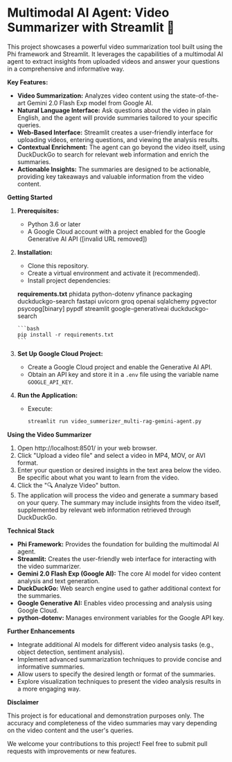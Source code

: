 # Multimodal AI Agent: Video Summarizer with Streamlit 🎥

This project showcases a powerful video summarization tool built using the Phi framework and Streamlit. It leverages the capabilities of a multimodal AI agent to extract insights from uploaded videos and answer your questions in a comprehensive and informative way.

**Key Features:**

*   **Video Summarization:** Analyzes video content using the state-of-the-art Gemini 2.0 Flash Exp model from Google AI.
*   **Natural Language Interface:** Ask questions about the video in plain English, and the agent will provide summaries tailored to your specific queries.
*   **Web-Based Interface:** Streamlit creates a user-friendly interface for uploading videos, entering questions, and viewing the analysis results.
*   **Contextual Enrichment:** The agent can go beyond the video itself, using DuckDuckGo to search for relevant web information and enrich the summaries.
*   **Actionable Insights:** The summaries are designed to be actionable, providing key takeaways and valuable information from the video content.

**Getting Started**

1.  **Prerequisites:**
    *   Python 3.6 or later
    *   A Google Cloud account with a project enabled for the Google Generative AI API ([invalid URL removed])
2.  **Installation:**
    *   Clone this repository.
    *   Create a virtual environment and activate it (recommended).
    *   Install project dependencies:

    **requirements.txt**
        phidata
        python-dotenv
        yfinance
        packaging
        duckduckgo-search
        fastapi
        uvicorn
        groq
        openai
        sqlalchemy
        pgvector
        psycopg[binary]
        pypdf
        streamlit
        google-generativeai
        duckduckgo-search

        ```bash
        pip install -r requirements.txt
        ```

3.  **Set Up Google Cloud Project:**
    *   Create a Google Cloud project and enable the Generative AI API.
    *   Obtain an API key and store it in a `.env` file using the variable name `GOOGLE_API_KEY`.
4.  **Run the Application:**
    *   Execute:

        ```bash
        streamlit run video_summerizer_multi-rag-gemini-agent.py
        ```

**Using the Video Summarizer**

1.  Open http://localhost:8501/ in your web browser.
2.  Click "Upload a video file" and select a video in MP4, MOV, or AVI format.
3.  Enter your question or desired insights in the text area below the video. Be specific about what you want to learn from the video.
4.  Click the "🔍 Analyze Video" button.
5.  The application will process the video and generate a summary based on your query. The summary may include insights from the video itself, supplemented by relevant web information retrieved through DuckDuckGo.

**Technical Stack**

*   **Phi Framework:** Provides the foundation for building the multimodal AI agent.
*   **Streamlit:** Creates the user-friendly web interface for interacting with the video summarizer.
*   **Gemini 2.0 Flash Exp (Google AI):** The core AI model for video content analysis and text generation.
*   **DuckDuckGo:** Web search engine used to gather additional context for the summaries.
*   **Google Generative AI:** Enables video processing and analysis using Google Cloud.
*   **python-dotenv:** Manages environment variables for the Google API key.

**Further Enhancements**

*   Integrate additional AI models for different video analysis tasks (e.g., object detection, sentiment analysis).
*   Implement advanced summarization techniques to provide concise and informative summaries.
*   Allow users to specify the desired length or format of the summaries.
*   Explore visualization techniques to present the video analysis results in a more engaging way.

**Disclaimer**

This project is for educational and demonstration purposes only. The accuracy and completeness of the video summaries may vary depending on the video content and the user's queries.

We welcome your contributions to this project! Feel free to submit pull requests with improvements or new features.

